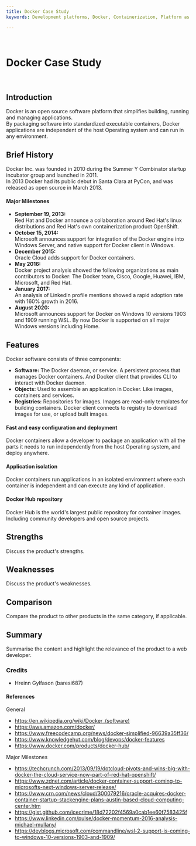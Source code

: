 ```yaml
---
title: Docker Case Study
keywords: Development platforms, Docker, Containerization, Platform as a service

---
```


<br />

# Docker Case Study

<br />

## Introduction

Docker is an open source software platform that simplifies building, running and managing applications.<br>
By packaging software into standardized executable containers, Docker applications are independent of the host Operating system and can run in any environment.


## Brief History

Docker Inc. was founded in 2010 during the Summer Y Combinator startup incubator group and launched in 2011.<br>
In 2013 Docker had its public debut in Santa Clara at PyCon, and was released as open source in March 2013.

#### Major Milestones

- **September 19, 2013:**<br> Red Hat and Docker announce a collaboration around Red Hat's linux distributions and Red Hat's own containerization product OpenShift.
-  **October 15, 2014:**<br> Microsoft announces support for integration of the Docker engine into Windows Server, and native support for Docker client in Windows.
-  **December 2015:**<br> Oracle Cloud adds support for Docker containers.
-  **May 2016:**<br> Docker project analysis showed the following organizations as main contributors to Docker: The Docker team, Cisco, Google, Huawei, IBM, Microsoft, and Red Hat.
- **January 2017:**<br> An analysis of LinkedIn profile mentions showed a rapid adoption rate with 160% growth in 2016.
- **August 2020:**<br> Microsoft announces support for Docker on Windows 10 versions 1903 and 1909 running WSL. By now Docker is supported on all major Windows versions including Home.

## Features

Docker software consists of three components:

- **Software:** The Docker daemon, or service. A persistent process that manages Docker containers. And Docker client that provides CLI to interact with Docker daemon.
- **Objects:** Used to assemble an application in Docker. Like images, containers and services.
- **Registries:** Repositories for images. Images are read-only templates for building containers. Docker client connects to registry to download images for use, or upload built images.

#### Fast and easy configuration and deployment
Docker containers allow a developer to package an application with all the parts it needs to run independently from the host Operating system, and deploy anywhere.

#### Application isolation
Docker containers run applications in an isolated environment where each container is independent and can execute any kind of application.

#### Docker Hub repository
Docker Hub is the world's largest public repository for container images. Including community developers and open source projects.


## Strengths

Discuss the product's strengths.

## Weaknesses

Discuss the product's weaknesses.

## Comparison

Compare the product to other products in the same category, if applicable.

## Summary

Summarise the content and highlight the relevance of the product to a web developer.

### Credits

- Hreinn Gylfason (baresi687)

#### References

General

- https://en.wikipedia.org/wiki/Docker_(software)
- https://aws.amazon.com/docker/
- https://www.freecodecamp.org/news/docker-simplified-96639a35ff36/
- https://www.knowledgehut.com/blog/devops/docker-features
- https://www.docker.com/products/docker-hub/

Major Milestones

- https://techcrunch.com/2013/09/19/dotcloud-pivots-and-wins-big-with-docker-the-cloud-service-now-part-of-red-hat-openshift/
- https://www.zdnet.com/article/docker-container-support-coming-to-microsofts-next-windows-server-release/
- https://www.crn.com/news/cloud/300079216/oracle-acquires-docker-container-startup-stackengine-plans-austin-based-cloud-computing-center.htm
- https://gist.github.com/icecrime/18d72202f4569a0cab1ee60f7583425f
- https://www.linkedin.com/pulse/docker-momentum-2016-analysis-michael-mullany/
- https://devblogs.microsoft.com/commandline/wsl-2-support-is-coming-to-windows-10-versions-1903-and-1909/

